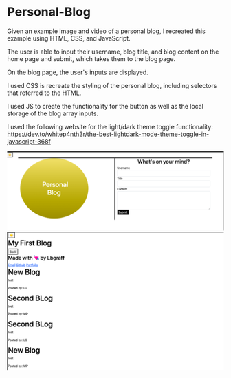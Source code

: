 # Personal-Blog

Given an example image and video of a personal blog, I recreated this example using HTML, CSS, and JavaScript.

The user is able to input their username, blog title, and blog content on the home page and submit, which takes them to the blog page.

On the blog page, the user's inputs are displayed.

I used CSS is recreate the styling of the personal blog, including selectors that referred to the HTML.

I used JS to create the functionality for the button as well as the local storage of the blog array inputs.

I used the following website for the light/dark theme toggle functionality:
https://dev.to/whitep4nth3r/the-best-lightdark-mode-theme-toggle-in-javascript-368f


![screenshot](/assets/main.png)
![screenshot](/assets/blog.png)